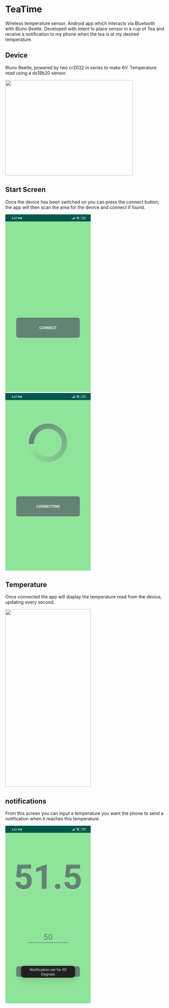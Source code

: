 # TeaTime
Wireless temperature sensor. Android app which interacts via Bluetooth with Bluno Beetle. Developed with intent to place sensor in a cup of Tea and receive a notification to my phone when the tea is at my desired temperature.

## Device
Bluno Beetle, powered by two cr2032 in series to make 6V. Temperature read using a ds18b20 sensor.

<img src="Images/device.jpg" height="302px" width="403px"/>

## Start Screen
Once the device has been switched on you can press the connect button, the app will then scan the area for the device and connect if found.

<img src="Images/connect.jpg" height="562px" width="270px"/>

<img src="Images/connecting.jpg" height="562px" width="270px"/>

## Temperature

Once connected the app will display the temperature read from the device, updating every second.

<img src="Images/connected.jpg" height="562px" width="270px"/>

## notifications

From this screen you can input a temperature you want the phone to send a notification when it reaches this temperature.

<img src="Images/setNotification.jpg" height="562px" width="270px"/>
